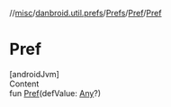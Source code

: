 //[misc](../../../index.md)/[danbroid.util.prefs](../../index.md)/[Prefs](../index.md)/[Pref](index.md)/[Pref](-pref.md)



# Pref  
[androidJvm]  
Content  
fun [Pref](-pref.md)(defValue: [Any](https://kotlinlang.org/api/latest/jvm/stdlib/kotlin/-any/index.html)?)  



